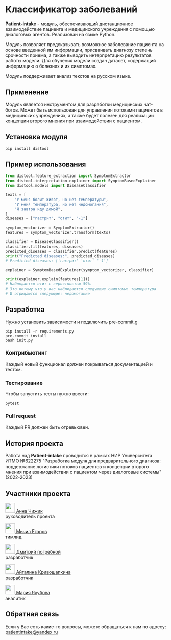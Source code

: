 # Классификатор заболеваний

**Patient-intake** - модуль, обеспечивающий дистанционное взаимодействие пациента и медицинского учреждения с помощью диалоговых агентов. Реализован на языке Python.

Модуль позволяет предсказывать возможное заболевание пациента на основе введенной им информации, присваивать диагнозу степень срочности приема, а также выводить интерпретацию результатов работы модели. Для обучения модели создан датасет, содержащий информацию о болезнях и их симптомах.

Модуль поддерживает анализ текстов на русском языке.

## Применение

Модуль является инструментом для разработки медицинских чат-ботов. Может быть использован для управления потоками пациентов в медицинских учреждениях, а также будет полезен для реализации концепции второго мнения при взаимодействии с пациентом.

## Установка модуля

    pip install distool

## Пример использования

```python
from distool.feature_extraction import SymptomExtractor
from distool.interpretation.explainer import SymptomBasedExplainer
from distool.models import DiseaseClassifier

texts = [
    "У меня болит живот, но нет температуры",
    "У меня температура, но нет недомогания",
    "Я завтра иду домой",
]
diseases = ["гастрит", "отит", "-1"]

symptom_vectorizer = SymptomExtractor()
features = symptom_vectorizer.transform(texts)

classifier = DiseaseClassifier()
classifier.fit(features, diseases)
predicted_diseases = classifier.predict(features)
print("Predicted diseases:", predicted_diseases)
# Predicted diseases: ['гастрит' 'отит' '-1']

explainer = SymptomBasedExplainer(symptom_vectorizer, classifier)

print(explainer.explain(features[1]))
# Наблюдается отит с вероятностью 59%.
# Это потому что у вас наблюдаются следующие симптомы: температура
# И отрицаются следующие: недомогание
```

## Разработка

Нужно установить зависимости и подключить pre-commit.g

    pip install -r requirements.py
    pre-commit install
    bash init.py

### Контрибьютинг

Каждый новый функционал должен покрываться документацией и тестом.

### Тестирование

Чтобы запустить тесты нужно ввести:

    pytest

### Pull request

Каждый PR должен быть отревьювен.

## История проекта

Работа над **Patient-intake** проводится в рамках НИР Университета ИТМО №622275 "Разработка модуля для предварительного диагноза: поддержание логистики потоков пациентов и концепции второго мнения при взаимодействии с пациентом через диалоговые системы" (2022-2023)

## Участники проекта

[<img src="https://images.weserv.nl/?url=avatars.githubusercontent.com/u/53980712?v=4&h=200&w=200&fit=cover&mask=circle&maxage=7d" width="30" /> Анна Чижик](https://github.com/Frantsuzova) </br> руководитель проекта

[<img src="https://images.weserv.nl/?url=avatars.githubusercontent.com/u/23355371?v=4&h=200&w=200&fit=cover&mask=circle&maxage=7d" width="30" /> Мичил Егоров](https://github.com/EgorovM) </br> тимлид

[<img src="https://images.weserv.nl/?url=avatars.githubusercontent.com/u/39134692?v=4&h=200&w=200&fit=cover&mask=circle&maxage=7d" width="30" /> Дмитрий погребной](https://github.com/DmitryPogrebnoy) </br> разработчик

[<img src="https://images.weserv.nl/?url=avatars.githubusercontent.com/u/56276056?v=4&h=200&w=200&fit=cover&mask=circle&maxage=7d" width="30" /> Айталина Кривошапкина](https://github.com/aytakr) </br> разработчик

[<img src="https://images.weserv.nl/?url=avatars.githubusercontent.com/u/109297759?v=4&h=200&w=200&fit=cover&mask=circle&maxage=7d" width="30" /> Мария Якубова](https://github.com/Shentorin) </br> аналитик

## Обратная связь

Если у Вас есть какие-то вопросы, можете обращаться к нам по адресу: patientintake@yandex.ru
